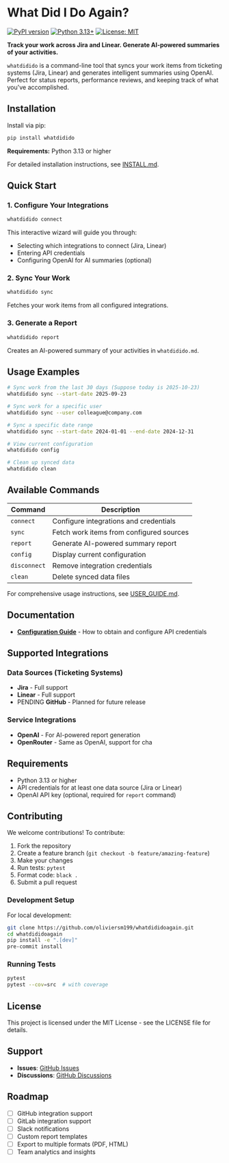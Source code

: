 # What Did I Do Again?

[![PyPI version](https://badge.fury.io/py/whatdidido.svg)](https://badge.fury.io/py/whatdidido)
[![Python 3.13+](https://img.shields.io/badge/python-3.13+-blue.svg)](https://www.python.org/downloads/)
[![License: MIT](https://img.shields.io/badge/License-MIT-yellow.svg)](https://opensource.org/licenses/MIT)

**Track your work across Jira and Linear. Generate AI-powered summaries of your activities.**

`whatdidido` is a command-line tool that syncs your work items from ticketing systems (Jira, Linear) and generates intelligent summaries using OpenAI. Perfect for status reports, performance reviews, and keeping track of what you've accomplished.

## Installation

Install via pip:

```bash
pip install whatdidido
```

**Requirements:** Python 3.13 or higher

For detailed installation instructions, see [INSTALL.md](INSTALL.md).

## Quick Start

### 1. Configure Your Integrations

```bash
whatdidido connect
```

This interactive wizard will guide you through:

- Selecting which integrations to connect (Jira, Linear)
- Entering API credentials
- Configuring OpenAI for AI summaries (optional)

### 2. Sync Your Work

```bash
whatdidido sync
```

Fetches your work items from all configured integrations.

### 3. Generate a Report

```bash
whatdidido report
```

Creates an AI-powered summary of your activities in `whatdidido.md`.

## Usage Examples

```bash
# Sync work from the last 30 days (Suppose today is 2025-10-23)
whatdidido sync --start-date 2025-09-23

# Sync work for a specific user
whatdidido sync --user colleague@company.com

# Sync a specific date range
whatdidido sync --start-date 2024-01-01 --end-date 2024-12-31

# View current configuration
whatdidido config

# Clean up synced data
whatdidido clean
```

## Available Commands

| Command      | Description                              |
| ------------ | ---------------------------------------- |
| `connect`    | Configure integrations and credentials   |
| `sync`       | Fetch work items from configured sources |
| `report`     | Generate AI-powered summary report       |
| `config`     | Display current configuration            |
| `disconnect` | Remove integration credentials           |
| `clean`      | Delete synced data files                 |

For comprehensive usage instructions, see [USER_GUIDE.md](USER_GUIDE.md).

## Documentation

- **[Configuration Guide](CONFIG.md)** - How to obtain and configure API credentials

## Supported Integrations

### Data Sources (Ticketing Systems)

- **Jira** - Full support
- **Linear** - Full support
- PENDING **GitHub** - Planned for future release

### Service Integrations

- **OpenAI** - For AI-powered report generation
- **OpenRouter** - Same as OpenAI, support for cha

## Requirements

- Python 3.13 or higher
- API credentials for at least one data source (Jira or Linear)
- OpenAI API key (optional, required for `report` command)

## Contributing

We welcome contributions! To contribute:

1. Fork the repository
2. Create a feature branch (`git checkout -b feature/amazing-feature`)
3. Make your changes
4. Run tests: `pytest`
5. Format code: `black .`
6. Submit a pull request

### Development Setup

For local development:

```bash
git clone https://github.com/oliviersm199/whatdididoagain.git
cd whatdididoagain
pip install -e ".[dev]"
pre-commit install
```

### Running Tests

```bash
pytest
pytest --cov=src  # with coverage
```

## License

This project is licensed under the MIT License - see the LICENSE file for details.

## Support

- **Issues**: [GitHub Issues](https://github.com/oliviersm199/whatdididoagain/issues)
- **Discussions**: [GitHub Discussions](https://github.com/oliviersm199/whatdididoagain/discussions)

## Roadmap

- [ ] GitHub integration support
- [ ] GitLab integration support
- [ ] Slack notifications
- [ ] Custom report templates
- [ ] Export to multiple formats (PDF, HTML)
- [ ] Team analytics and insights
